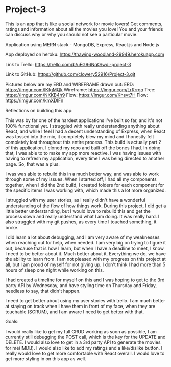 # Project-3

This is an app that is like a social network for movie lovers! Get comments, ratings and information about all the movies
you love! You and your friends can discuss why or why you should not see a particular movie.



Application using MERN stack - MongoDB, Express, React.js and Node.js

App deployed on heroku: https://thawing-woodland-29949.herokuapp.com

Link to Trello: https://trello.com/b/uEG96NqO/wdi-project-3

Link to GitHub: https://github.com/clowery52916/Project-3.git

Pictures below are my ERD and WIREFRAME drawn out:
ERD: https://imgur.com/lKfgMQk
Wireframe: https://imgur.com/LrRrrgo
Tree: https://imgur.com/NKKB4h9
Flow: https://imgur.com/Khsvt7H
Flow: https://imgur.com/kmXDIFn

Reflections on building this app:

This was by far one of the hardest applications I've built so far, and it's not 100% functional yet. I struggled with really
understanding anything about React, and while I feel I had a decent understanding of Express, when React was tossed into the mix, it
completely blew my mind and I honestly felt completely lost throughout this entire process. This build is actually part 2 of this
application. I cloned my repo and built off the bones I had. In doing that, I was able to to make my app more reactive. I was having issues with having to refresh my application, every time I was being directed to another page. So, that was a plus.

I was was able to rebuild this in a much better way, and was able to work through some of my issues. When I started off, I had all my components together, when I did the 2nd build, I created folders for each component for the specific items I was working with, which made this a lot more organized.

I struggled with my user stories, as I really didn't have a wonderful understanding of the flow of how things work. During this
project, I did get a little better understanding, but I would love  to rebuild this and get the process down and really understand what I am doing. It was really hard. I also struggled with my git pushes, as every time I touched something, it broke.

I did learn a lot about debugging, and I am very aware of my weaknesses when reaching out for help, when needed. I am very big on trying to figure it out, because that is how I learn, but when I have a deadline to meet, I know I need to be better about it. Much better about it. Everything we do, we have the ability to learn from. I am not pleased with my progress on this project at all, but I am proud of myself for not giving up. I don't think I had more than 5 hours of sleep one night while working on this.

I had created a timeline for myself on this and I was hoping to get to the 3rd party API by Wednesday, and have styling time on Thursday and Friday, needless to say, that didn't happen.

I need to get better about using my user stories with trello. I am much better at staying on track when I have them in front of my face, when they are touchable (SCRUM), and I am aware I need to get better with that.

Goals:

I would really like to get my full CRUD working as soon as possible, I am currently still debugging the POST call, which is the key for the UPDATE and DELETE. I would also love to get in a 3rd party API to generate the movies for me(IMDB). I would also like to add my ratings and a like/dislike button. I really would love to get more comfortable with React overall. I would love to get more styling in on this app as well.
